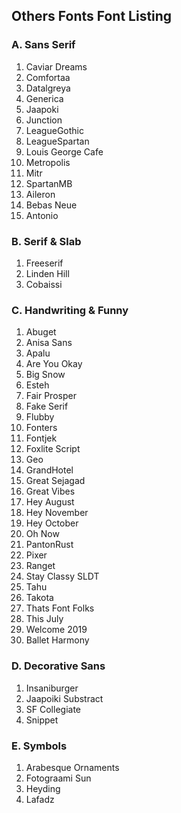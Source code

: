 ## Others Fonts Font Listing

### A. Sans Serif
 1. Caviar Dreams
 2. Comfortaa
 3. Datalgreya
 4. Generica
 5. Jaapoki
 6. Junction
 7. LeagueGothic
 8. LeagueSpartan
 9. Louis George Cafe
 10. Metropolis
 11. Mitr
 12. SpartanMB
 13. Aileron 
 14. Bebas Neue
 15. Antonio 
 
### B. Serif & Slab
 1. Freeserif
 2. Linden Hill
 3. Cobaissi
 
### C. Handwriting & Funny 
 1. Abuget
 2. Anisa Sans
 3. Apalu
 4. Are You Okay
 5. Big Snow
 6. Esteh
 7. Fair Prosper
 8. Fake Serif
 9. Flubby
 10. Fonters
 11. Fontjek
 12. Foxlite Script
 13. Geo
 14. GrandHotel
 15. Great Sejagad
 16. Great Vibes
 17. Hey August
 18. Hey November
 19. Hey October
 20. Oh Now
 21. PantonRust
 22. Pixer
 23. Ranget
 24. Stay Classy SLDT
 25. Tahu
 26. Takota
 27. Thats Font Folks
 28. This July
 29. Welcome 2019
 30. Ballet Harmony
  
### D. Decorative Sans
 1. Insaniburger
 2. Jaapoiki Substract
 3. SF Collegiate
 4. Snippet

### E. Symbols
 1. Arabesque Ornaments
 2. Fotograami Sun
 3. Heyding
 4. Lafadz
 
